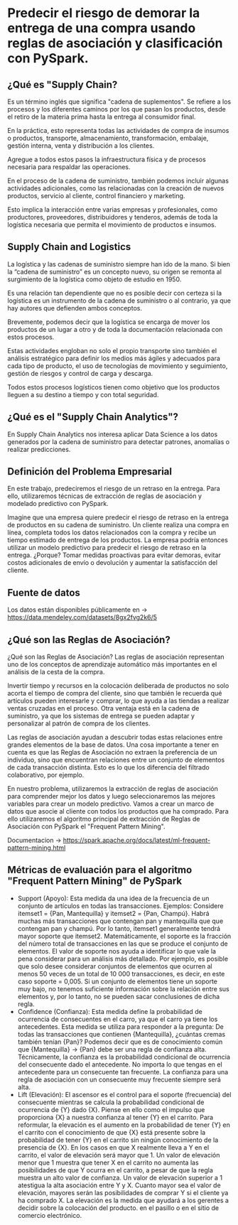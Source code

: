 # Predecir el riesgo de demorar la entrega de una compra usando reglas de asociación y clasificación con PySpark.
## ¿Qué es "Supply Chain?
Es un término inglés que significa "cadena de suplementos". Se refiere a los procesos y los diferentes caminos por los que pasan los productos, desde el retiro de la materia prima hasta la entrega al consumidor final.

En la práctica, esto representa todas las actividades de compra de insumos o productos, transporte, almacenamiento, transformación, embalaje, gestión interna, venta y distribución a los clientes.

Agregue a todos estos pasos la infraestructura física y de procesos necesaria para respaldar las operaciones.

En el proceso de la cadena de suministro, también podemos incluir algunas actividades adicionales, como las relacionadas con la creación de nuevos productos, servicio al cliente, control financiero y marketing.

Esto implica la interacción entre varias empresas y profesionales, como productores, proveedores, distribuidores y tenderos, además de toda la logística necesaria que permita el movimiento de productos e insumos.

## Supply Chain and Logistics
La logística y las cadenas de suministro siempre han ido de la mano. Si bien la “cadena de suministro” es un concepto nuevo, su origen se remonta al surgimiento de la logística como objeto de estudio en 1950.

Es una relación tan dependiente que no es posible decir con certeza si la logística es un instrumento de la cadena de suministro o al contrario, ya que hay autores que defienden ambos conceptos.

Brevemente, podemos decir que la logística se encarga de mover los productos de un lugar a otro y de toda la documentación relacionada con estos procesos.

Estas actividades engloban no solo el propio transporte sino también el análisis estratégico para definir los medios más ágiles y adecuados para cada tipo de producto, el uso de tecnologías de movimiento y seguimiento, gestión de riesgos y control de carga y descarga.

Todos estos procesos logísticos tienen como objetivo que los productos lleguen a su destino a tiempo y con total seguridad.

## ¿Qué es el "Supply Chain Analytics"?
En Supply Chain Analytics nos interesa aplicar Data Science a los datos generados por la cadena de suministro para detectar patrones, anomalías o realizar predicciones.

## Definición del Problema Empresarial
En este trabajo, predeciremos el riesgo de un retraso en la entrega. Para ello, utilizaremos técnicas de extracción de reglas de asociación y modelado predictivo con PySpark.

Imagine que una empresa quiere predecir el riesgo de retraso en la entrega de productos en su cadena de suministro. Un cliente realiza una compra en línea, completa todos los datos relacionados con la compra y recibe un tiempo estimado de entrega de los productos. La empresa podría entonces utilizar un modelo predictivo para predecir el riesgo de retraso en la entrega. ¿Porque? Tomar medidas proactivas para evitar demoras, evitar costos adicionales de envío o devolución y aumentar la satisfacción del cliente.

## Fuente de datos

Los datos están disponibles públicamente en -> https://data.mendeley.com/datasets/8gx2fvg2k6/5

## ¿Qué son las Reglas de Asociación?
¿Qué son las Reglas de Asociación?
Las reglas de asociación representan uno de los conceptos de aprendizaje automático más importantes en el análisis de la cesta de la compra.

Invertir tiempo y recursos en la colocación deliberada de productos no solo acorta el tiempo de compra del cliente, sino que también le recuerda qué artículos pueden interesarle y comprar, lo que ayuda a las tiendas a realizar ventas cruzadas en el proceso. Otra ventaja está en la cadena de suministro, ya que los sistemas de entrega se pueden adaptar y personalizar al patrón de compra de los clientes.

Las reglas de asociación ayudan a descubrir todas estas relaciones entre grandes elementos de la base de datos. Una cosa importante a tener en cuenta es que las Reglas de Asociación no extraen la preferencia de un individuo, sino que encuentran relaciones entre un conjunto de elementos de cada transacción distinta. Esto es lo que los diferencia del filtrado colaborativo, por ejemplo.

En nuestro problema, utilizaremos la extracción de reglas de asociación para comprender mejor los datos y luego seleccionaremos las mejores variables para crear un modelo predictivo. Vamos a crear un marco de datos que asocie al cliente con todos los productos que ha comprado.
Para ello utilizaremos el algoritmo principal de extracción de Reglas de Asociación con PySpark el "Frequent Pattern Mining".

Documentacion -> https://spark.apache.org/docs/latest/ml-frequent-pattern-mining.html
## Métricas de evaluación para el algoritmo "Frequent Pattern Mining" de PySpark
- Support (Apoyo): Esta medida da una idea de la frecuencia de un conjunto de artículos en todas las transacciones. Ejemplos: Considere itemset1 = {Pan, Mantequilla} y itemset2 = {Pan, Champú}. Habrá muchas más transacciones que contengan pan y mantequilla que que contengan pan y champú. Por lo tanto, itemset1 generalmente tendrá mayor soporte que itemset2.
Matemáticamente, el soporte es la fracción del número total de transacciones en las que se produce el conjunto de elementos. El valor de soporte nos ayuda a identificar lo que vale la pena considerar para un análisis más detallado.
Por ejemplo, es posible que solo desee considerar conjuntos de elementos que ocurren al menos 50 veces de un total de 10 000 transacciones, es decir, en este caso soporte = 0,005. Si un conjunto de elementos tiene un soporte muy bajo, no tenemos suficiente información sobre la relación entre sus elementos y, por lo tanto, no se pueden sacar conclusiones de dicha regla.
- Confidence (Confianza): Esta medida define la probabilidad de ocurrencia de consecuentes en el carro, ya que el carro ya tiene los antecedentes.
Esta medida se utiliza para responder a la pregunta: De todas las transacciones que contienen {Mantequilla}, ¿cuántas cremas también tenían {Pan}? Podemos decir que es de conocimiento común que {Mantequilla} -> {Pan} debe ser una regla de confianza alta.
Técnicamente, la confianza es la probabilidad condicional de ocurrencia del consecuente dado el antecedente.
No importa lo que tengas en el antecedente para un consecuente tan frecuente. La confianza para una regla de asociación con un consecuente muy frecuente siempre será alta.
- Lift (Elevación): El ascensor es el control para el soporte (frecuencia) del consecuente mientras se calcula la probabilidad condicional de ocurrencia de {Y} dado {X}. Piense en ello como el impulso que proporciona {X} a nuestra confianza al tener {Y} en el carrito.
Para reformular, la elevación es el aumento en la probabilidad de tener {Y} en el carrito con el conocimiento de que {X} está presente sobre la probabilidad de tener {Y} en el carrito sin ningún conocimiento de la presencia de {X}.
En los casos en que X realmente lleva a Y en el carrito, el valor de elevación será mayor que 1. Un valor de elevación menor que 1 muestra que tener X en el carrito no aumenta las posibilidades de que Y ocurra en el carrito, a pesar de que la regla muestra un alto valor de confianza.
Un valor de elevación superior a 1 atestigua la alta asociación entre Y y X. Cuanto mayor sea el valor de elevación, mayores serán las posibilidades de comprar Y si el cliente ya ha comprado X. La elevación es la medida que ayudará a los gerentes a decidir sobre la colocación del producto. en el pasillo o en el sitio de comercio electrónico.
